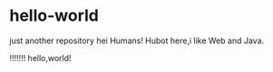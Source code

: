 # hello-world
just another repository
hei Humans!
Hubot here,i like Web and Java.



!!!!!!!
hello,world!
